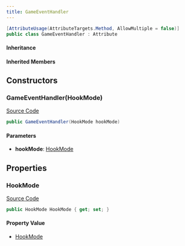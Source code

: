 ```yaml
---
title: GameEventHandler
---
```


```csharp
[AttributeUsage(AttributeTargets.Method, AllowMultiple = false)]
public class GameEventHandler : Attribute
```

#### Inheritance

#### Inherited Members

## Constructors

### GameEventHandler(HookMode)

[Source Code](https://github.com/swiftly-solution/swiftlys2/blob/main/managed/src/SwiftlyS2.Shared/Modules/GameEvents/GameEventHandlerAttribute.cs#L10)

```csharp
public GameEventHandler(HookMode hookMode)
```

#### Parameters

- **hookMode**: [HookMode](/docs/api/shared/misc/hookmode)

## Properties

### HookMode

[Source Code](https://github.com/swiftly-solution/swiftlys2/blob/main/managed/src/SwiftlyS2.Shared/Modules/GameEvents/GameEventHandlerAttribute.cs#L8)

```csharp
public HookMode HookMode { get; set; }
```

#### Property Value

- [HookMode](/docs/api/shared/misc/hookmode)

